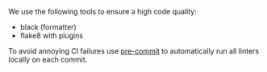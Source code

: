 We use the following tools to ensure a high code quality:
- black (formatter)
- flake8 with plugins

To avoid annoying CI failures use [pre-commit](https://pre-commit.com/) to automatically run all linters locally on each commit.